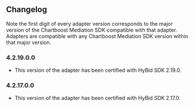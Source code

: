 ## Changelog

Note the first digit of every adapter version corresponds to the major version of the Chartboost Mediation SDK compatible with that adapter. 
Adapters are compatible with any Chartboost Mediation SDK version within that major version.

### 4.2.19.0.0
- This version of the adapter has been certified with HyBid SDK 2.19.0.

### 4.2.17.0.0
- This version of the adapter has been certified with HyBid SDK 2.17.0.
